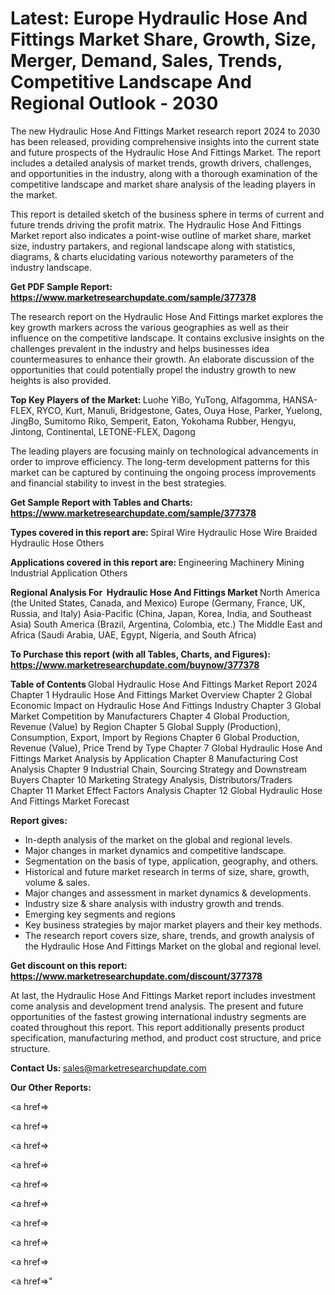 # Latest: Europe Hydraulic Hose And Fittings Market Share, Growth, Size, Merger, Demand, Sales, Trends, Competitive Landscape And Regional Outlook - 2030

The new Hydraulic Hose And Fittings Market research report 2024 to 2030 has been released, providing comprehensive insights into the current state and future prospects of the Hydraulic Hose And Fittings Market. The report includes a detailed analysis of market trends, growth drivers, challenges, and opportunities in the industry, along with a thorough examination of the competitive landscape and market share analysis of the leading players in the market.

This report is detailed sketch of the business sphere in terms of current and future trends driving the profit matrix. The Hydraulic Hose And Fittings Market report also indicates a point-wise outline of market share, market size, industry partakers, and regional landscape along with statistics, diagrams, &amp; charts elucidating various noteworthy parameters of the industry landscape.

<strong><b>Get PDF Sample Report: <a href=https://www.marketresearchupdate.com/sample/377378>https://www.marketresearchupdate.com/sample/377378</a></b></strong>

The research report on the Hydraulic Hose And Fittings market explores the key growth markers across the various geographies as well as their influence on the competitive landscape. It contains exclusive insights on the challenges prevalent in the industry and helps businesses idea countermeasures to enhance their growth. An elaborate discussion of the opportunities that could potentially propel the industry growth to new heights is also provided.

<strong><b>Top Key Players of the Market:
</b></strong>Luohe YiBo, YuTong, Alfagomma, HANSA-FLEX, RYCO, Kurt, Manuli, Bridgestone, Gates, Ouya Hose, Parker, Yuelong, JingBo, Sumitomo Riko, Semperit, Eaton, Yokohama Rubber, Hengyu, Jintong, Continental, LETONE-FLEX, Dagong<strong><b>
</b></strong>

The leading players are focusing mainly on technological advancements in order to improve efficiency. The long-term development patterns for this market can be captured by continuing the ongoing process improvements and financial stability to invest in the best strategies.

<strong><b>Get Sample Report with Tables and Charts: <a href=https://www.marketresearchupdate.com/sample/377378>https://www.marketresearchupdate.com/sample/377378</a></b></strong>

<strong><b>Types covered in this report are:
</b></strong>Spiral Wire Hydraulic Hose
Wire Braided Hydraulic Hose
Others<strong><b>
</b></strong>

<strong><b>Applications covered in this report are:
</b></strong>Engineering Machinery
Mining
Industrial Application
Others<strong><b>
</b></strong>

<strong><b>Regional Analysis For  Hydraulic Hose And Fittings Market</b></strong><strong><b>
</b></strong>North America (the United States, Canada, and Mexico)
Europe (Germany, France, UK, Russia, and Italy)
Asia-Pacific (China, Japan, Korea, India, and Southeast Asia)
South America (Brazil, Argentina, Colombia, etc.)
The Middle East and Africa (Saudi Arabia, UAE, Egypt, Nigeria, and South Africa)

<strong><b>To Purchase this report (with all Tables, Charts, and Figures): <a href=https://www.marketresearchupdate.com/buynow/377378>https://www.marketresearchupdate.com/buynow/377378</a></b></strong>

<strong><b>Table of Contents</b></strong><strong><b>
</b></strong>Global Hydraulic Hose And Fittings Market Report 2024
Chapter 1 Hydraulic Hose And Fittings Market Overview
Chapter 2 Global Economic Impact on Hydraulic Hose And Fittings Industry
Chapter 3 Global Market Competition by Manufacturers
Chapter 4 Global Production, Revenue (Value) by Region
Chapter 5 Global Supply (Production), Consumption, Export, Import by Regions
Chapter 6 Global Production, Revenue (Value), Price Trend by Type
Chapter 7 Global Hydraulic Hose And Fittings Market Analysis by Application
Chapter 8 Manufacturing Cost Analysis
Chapter 9 Industrial Chain, Sourcing Strategy and Downstream Buyers
Chapter 10 Marketing Strategy Analysis, Distributors/Traders
Chapter 11 Market Effect Factors Analysis
Chapter 12 Global Hydraulic Hose And Fittings Market Forecast

<strong><b>Report gives:</b></strong>

- In-depth analysis of the market on the global and regional levels.
- Major changes in market dynamics and competitive landscape.
- Segmentation on the basis of type, application, geography, and others.
- Historical and future market research in terms of size, share, growth, volume &amp; sales.
- Major changes and assessment in market dynamics &amp; developments.
- Industry size &amp; share analysis with industry growth and trends.
- Emerging key segments and regions
- Key business strategies by major market players and their key methods.
- The research report covers size, share, trends, and growth analysis of the Hydraulic Hose And Fittings Market on the global and regional level.

<strong><b>Get discount on this report: <a href=https://www.marketresearchupdate.com/discount/377378>https://www.marketresearchupdate.com/discount/377378</a></b></strong>

At last, the Hydraulic Hose And Fittings Market report includes investment come analysis and development trend analysis. The present and future opportunities of the fastest growing international industry segments are coated throughout this report. This report additionally presents product specification, manufacturing method, and product cost structure, and price structure.

<strong><b>Contact Us:
</b></strong>sales@marketresearchupdate.com

<strong>Our Other Reports:</strong>

<a href=></a>

<a href=></a>

<a href=></a>

<a href=></a>

<a href=></a>

<a href=></a>

<a href=></a>

<a href=></a>

<a href=></a>

<a href=></a>"
